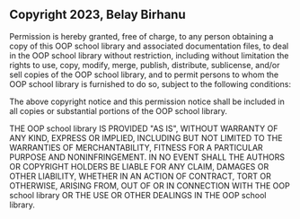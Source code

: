 ## Copyright 2023, Belay Birhanu


Permission is hereby granted, free of charge, to any person obtaining a copy of this OOP school library and associated documentation files, to deal in the OOP school library without restriction, including without limitation the rights to use, copy, modify, merge, publish, distribute, sublicense, and/or sell copies of the OOP school library, and to permit persons to whom the OOP school library is furnished to do so, subject to the following conditions:

The above copyright notice and this permission notice shall be included in all copies or substantial portions of the OOP school library.

THE OOP school library IS PROVIDED "AS IS", WITHOUT WARRANTY OF ANY KIND, EXPRESS OR IMPLIED, INCLUDING BUT NOT LIMITED TO THE WARRANTIES OF MERCHANTABILITY, FITNESS FOR A PARTICULAR PURPOSE AND NONINFRINGEMENT. IN NO EVENT SHALL THE AUTHORS OR COPYRIGHT HOLDERS BE LIABLE FOR ANY CLAIM, DAMAGES OR OTHER LIABILITY, WHETHER IN AN ACTION OF CONTRACT, TORT OR OTHERWISE, ARISING FROM, OUT OF OR IN CONNECTION WITH THE OOP school library OR THE USE OR OTHER DEALINGS IN THE OOP school library.
